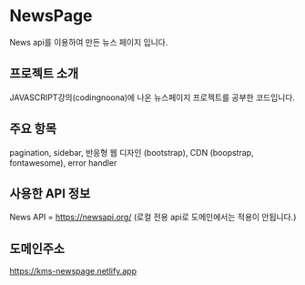 # NewsPage
News api를 이용하여 만든 뉴스 페이지 입니다.

## 프로젝트 소개
JAVASCRIPT강의(codingnoona)에 나온 뉴스페이지 프로젝트를 공부한 코드입니다.

## 주요 항목
pagination, sidebar, 반응형 웹 디자인 (bootstrap), CDN (boopstrap, fontawesome), error handler

## 사용한 API 정보
News API = https://newsapi.org/
(로컬 전용 api로 도메인에서는 적용이 안됩니다.)

## 도메인주소
https://kms-newspage.netlify.app
